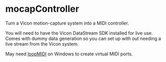 # mocapController
 
Turn a Vicon motion-capture system into a MIDI controller.


You will need to have the Vicon DataStream SDK installed for live use. Comes with dummy data generation so you can set up with out needing a live stream from the Vicon system.

May need [loopMIDI](http://www.tobias-erichsen.de/software/loopmidi.html) on Windows to create virtual MIDI ports.
